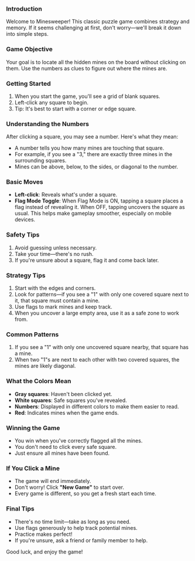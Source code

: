 ### Introduction

Welcome to Minesweeper! This classic puzzle game combines strategy and memory. If it seems challenging at first, don't worry—we'll break it down into simple steps.

### Game Objective

Your goal is to locate all the hidden mines on the board without clicking on them. Use the numbers as clues to figure out where the mines are.

### Getting Started

1. When you start the game, you'll see a grid of blank squares.
2. Left-click any square to begin.
3. Tip: It's best to start with a corner or edge square.

### Understanding the Numbers

After clicking a square, you may see a number. Here's what they mean:

- A number tells you how many mines are touching that square.
- For example, if you see a "3," there are exactly three mines in the surrounding squares.
- Mines can be above, below, to the sides, or diagonal to the number.

### Basic Moves

- **Left-click**: Reveals what's under a square.
- **Flag Mode Toggle**: When Flag Mode is ON, tapping a square places a flag instead of revealing it. When OFF, tapping uncovers the square as usual. This helps make gameplay smoother, especially on mobile devices.

### Safety Tips

1. Avoid guessing unless necessary.
2. Take your time—there's no rush.
3. If you're unsure about a square, flag it and come back later.

### Strategy Tips

1. Start with the edges and corners.
2. Look for patterns—if you see a "1" with only one covered square next to it, that square must contain a mine.
3. Use flags to mark mines and keep track.
4. When you uncover a large empty area, use it as a safe zone to work from.

### Common Patterns

1. If you see a "1" with only one uncovered square nearby, that square has a mine.
2. When two "1"s are next to each other with two covered squares, the mines are likely diagonal.

### What the Colors Mean

- **Gray squares**: Haven't been clicked yet.
- **White squares**: Safe squares you've revealed.
- **Numbers**: Displayed in different colors to make them easier to read.
- **Red**: Indicates mines when the game ends.

### Winning the Game

- You win when you've correctly flagged all the mines.
- You don't need to click every safe square.
- Just ensure all mines have been found.

### If You Click a Mine

- The game will end immediately.
- Don't worry! Click **"New Game"** to start over.
- Every game is different, so you get a fresh start each time.

### Final Tips

- There's no time limit—take as long as you need.
- Use flags generously to help track potential mines.
- Practice makes perfect!
- If you're unsure, ask a friend or family member to help.

Good luck, and enjoy the game!
